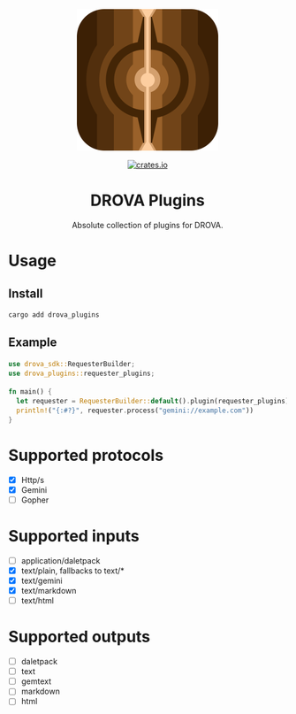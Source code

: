 <div align="center">

<img alt="drova logo" src="https://github.com/TempoWorks/.github/raw/main/imgs/Drova.png" width='256'>

[![crates.io](https://img.shields.io/crates/v/drova_plugins.svg)](https://crates.io/crates/drova_plugins)

# DROVA Plugins

Absolute collection of plugins for DROVA.

</div>

# Usage

## Install

```bash
cargo add drova_plugins
```

## Example

```rust
use drova_sdk::RequesterBuilder;
use drova_plugins::requester_plugins;

fn main() {
  let requester = RequesterBuilder::default().plugin(requester_plugins).build();
  println!("{:#?}", requester.process("gemini://example.com"))
}
```

# Supported protocols

- [x] Http/s
- [x] Gemini
- [ ] Gopher

# Supported inputs

- [ ] application/daletpack
- [x] text/plain, fallbacks to text/\*
- [x] text/gemini
- [x] text/markdown
- [ ] text/html

# Supported outputs

- [ ] daletpack
- [ ] text
- [ ] gemtext
- [ ] markdown
- [ ] html
